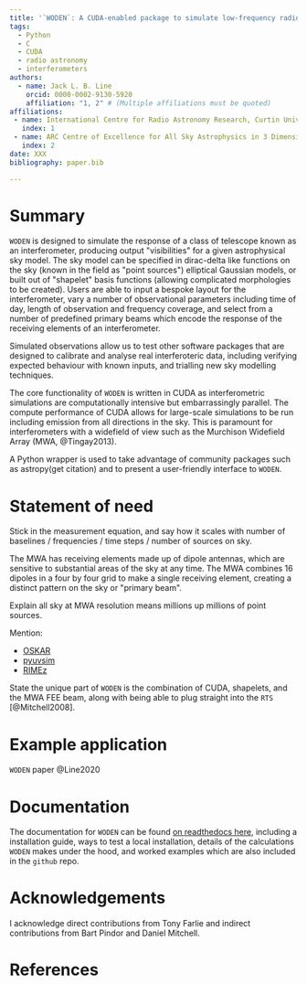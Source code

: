 ```yaml
---
title: '`WODEN`: A CUDA-enabled package to simulate low-frequency radio interferometric data'
tags:
  - Python
  - C
  - CUDA
  - radio astronomy
  - interferometers
authors:
  - name: Jack L. B. Line
    orcid: 0000-0002-9130-5920
    affiliation: "1, 2" # (Multiple affiliations must be quoted)
affiliations:
 - name: International Centre for Radio Astronomy Research, Curtin University, Perth, WA 6845, Australia
   index: 1
 - name: ARC Centre of Excellence for All Sky Astrophysics in 3 Dimensions (ASTRO 3D)
   index: 2
date: XXX
bibliography: paper.bib

---
```

# Summary

`WODEN` is designed to simulate the response of a class of telescope known as an interferometer, producing output "visibilities" for a given astrophysical sky model. The sky model can be specified in dirac-delta like functions on the sky (known in the field as "point sources") elliptical Gaussian models, or built out of "shapelet" basis functions (allowing complicated morphologies to be created). Users are able to input a bespoke layout for the interferometer, vary a number of observational parameters including time of day, length of observation and frequency coverage, and select from a number of predefined primary beams which encode the response of the receiving elements of an interferometer.

Simulated observations allow us to test other software packages that are designed to calibrate and analyse real interferoteric data, including verifying expected behaviour with known inputs, and trialling new sky modelling techniques.

The core functionality of `WODEN` is written in CUDA as interferometric simulations are computationally intensive but embarrassingly parallel. The compute performance of CUDA allows for large-scale simulations to be run including emission from all directions in the sky. This is paramount for interferometers with a widefield of view such as the Murchison Widefield Array (MWA, @Tingay2013).

A Python wrapper is used to take advantage of community packages such as astropy(get citation) and to present a user-friendly interface to `WODEN`.

# Statement of need
Stick in the measurement equation, and say how it scales with number of baselines / frequencies / time steps / number of sources on sky.

The MWA has receiving elements made up of dipole antennas, which are sensitive to substantial areas of the sky at any time. The MWA combines 16 dipoles in a four by four grid to make a single receiving element, creating a distinct pattern on the sky or "primary beam".

Explain all sky at MWA resolution means millions up millions of point sources.

Mention:

* [OSKAR](https://github.com/OxfordSKA/OSKAR)
* [pyuvsim](https://github.com/RadioAstronomySoftwareGroup/pyuvsim)
* [RIMEz](https://github.com/upenneor/rimez)

State the unique part of `WODEN` is the combination of CUDA, shapelets, and the MWA FEE beam, along with being able to plug straight into the `RTS` [@Mitchell2008].

<!-- An interferometer is made from up to hundreds of receivers, which range from large dishes to small dipole antennas (each called a receiving element in the following). For astronomy at low radio-wavelengths (radiation of the range ~50 to 500$\,$MHz), an interferometer is typically necessary to resolve interesting astrophysical sources on the sky.

Incoming radio waves from astrophysical sources induce a voltage in every receiving element, which is then cross-correlated with the signal from every other receiving element. A pair of receiving elements is called as 'baseline', and the cross-correlated signals 'visibilities'; both of these quantities are frequency dependent. If we have $N$ receiving elements, at any time and frequency step, we produce $N(N-1)) / 2$ -->


<!-- Many astrophysical sources can be observed at low radio-wavelengths, including: black holes undergoing accretion; spinning neutron stars; cosmic rays spiralling around magnetic fields lines; red-shifted signals from neutral hydrogen early in the Universe, to name a few. Visibilities can be used to reconstruct an image of the radio-loud night sky (amongst many other things),  allowing us to study these astrophysical sources.

These  -->



<!-- As such, radio emission that comes areas of the sky far from




An example is

We need it to feed into .

That citation didn't work, does the example one work? [@Tingay2013] -->

# Example application

`WODEN` paper @Line2020

# Documentation

The documentation for `WODEN` can be found [on readthedocs here](https://woden.readthedocs.io/en/latest/), including a installation guide, ways to test a local installation, details of the calculations `WODEN` makes under the hood, and worked examples which are also included in the `github` repo.

# Acknowledgements

I acknowledge direct contributions from Tony Farlie and indirect contributions from Bart Pindor and Daniel Mitchell.

# References
